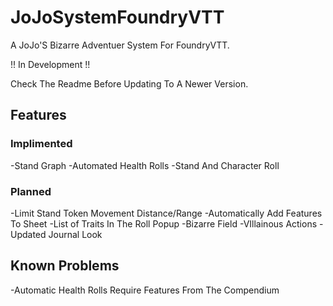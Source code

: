 # JoJoSystemFoundryVTT

A JoJo'S Bizarre Adventuer System For FoundryVTT.

!! In Development !!

Check The Readme Before Updating To A Newer Version.

## Features

### Implimented
-Stand Graph
-Automated Health Rolls
-Stand And Character Roll

### Planned
-Limit Stand Token Movement Distance/Range
-Automatically Add Features To Sheet
-List of Traits In The Roll Popup
-Bizarre Field
-VIllainous Actions
-Updated Journal Look

## Known Problems
-Automatic Health Rolls Require Features From The Compendium
